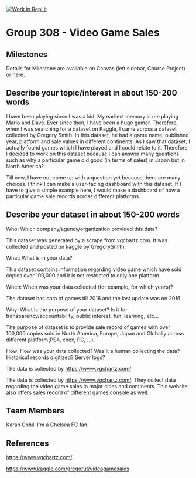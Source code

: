 [![Work in Repl.it](https://classroom.github.com/assets/work-in-replit-14baed9a392b3a25080506f3b7b6d57f295ec2978f6f33ec97e36a161684cbe9.svg)](https://classroom.github.com/online_ide?assignment_repo_id=311589&assignment_repo_type=GroupAssignmentRepo)
# Group 308 - Video Game Sales


## Milestones

Details for Milestone are available on Canvas (left sidebar, Course Project) or [here](https://firas.moosvi.com/courses/data301/project/milestone01.html).

## Describe your topic/interest in about 150-200 words

I have been playing since I was a kid. My earliest memory is me playing Mario and Dave. Ever since then, I have been a huge gamer. Therefore, when I was searching for a dataset on Kaggle, I came across a dataset collected by Gregory Smith. In this dataset, he had a game name, published year, platform and sale values in different continents. As I saw that dataset, I actually found games which I have played and I could relate to it. Therefore, I decided to work on this dataset because I can answer many questions such as why a particular game did good (in terms of sales) in Japan but in North America?

Till now, I have not come up with a question yet because there are many choices. I think I can make a user-facing dashboard with this dataset. If I have to give a simple example here, I would make a dashboard of how a particular game sale records across different platforms. 




## Describe your dataset in about 150-200 words



Who: Which company/agency/organization provided this data?

This dataset was generated by a scrape from vgchartz.com. It was collected and posted on kaggle by GregorySmith.

What: What is in your data?

This dataset contains information regarding video game which have sold copies over 100,000 and it is not restricted to only one platform.

When: When was your data collected (for example, for which years)?

The dataset has data of games till 2016 and the last update was on 2016.

Why: What is the purpose of your dataset? Is it for transparency/accountability, public interest, fun, learning, etc…

The purpose of dataset is to provide sale record of games with over 100,000 copies sold in North America, Europe, Japan and Globally across different platform(PS4, xbox, PC, ...).

How: How was your data collected? Was it a human collecting the data? Historical records digitized? Server logs?


The data is collected by https://www.vgchartz.com/

The data is collected by https://www.vgchartz.com/. They collect data regarding the video game sales in major cities and continents. This website also offers sales record of different games console as well.


## Team Members

Karan Gohil: I'm a Chelsea FC fan.

## References

https://www.vgchartz.com/

https://www.kaggle.com/gregorut/videogamesales
